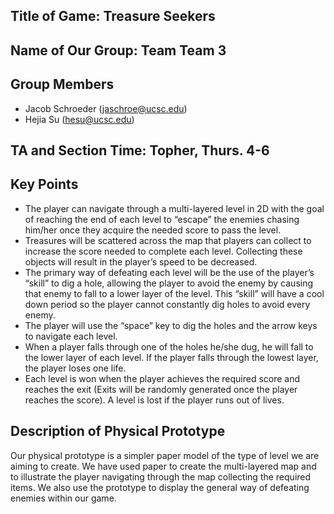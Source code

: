 ## Title of Game: Treasure Seekers

## Name of Our Group: Team Team 3

## Group Members

* Jacob Schroeder (jaschroe@ucsc.edu)
* Hejia Su (hesu@ucsc.edu)
## TA and Section Time: Topher, Thurs. 4-6## Key Points
* The player can navigate through a multi-layered level in 2D with the goal of reaching the end of each level to “escape” the enemies chasing him/her once they acquire the needed score to pass the level.* Treasures will be scattered across the map that players can collect to increase the score needed to complete each level. Collecting these objects will result in the player’s speed to be decreased.* The primary way of defeating each level will be the use of the player’s “skill” to dig a hole, allowing the player to avoid the enemy by causing that enemy to fall to a lower layer of the level. This “skill” will have a cool down period so the player cannot constantly dig holes to avoid every enemy.* The player will use the “space” key to dig the holes and the arrow keys to navigate each level.* When a player falls through one of the holes he/she dug, he will fall to the lower layer of each level. If the player falls through the lowest layer, the player loses one life.* Each level is won when the player achieves the required score and reaches the exit (Exits will be randomly generated once the player reaches the score). A level is lost if the player runs out of lives.## Description of Physical Prototype

Our physical prototype is a simpler paper model of the type of level we are aiming to create. We have used paper to create the multi-layered map and to illustrate the player navigating through the map collecting the required items. We also use the prototype to display the general way of defeating enemies within our game.